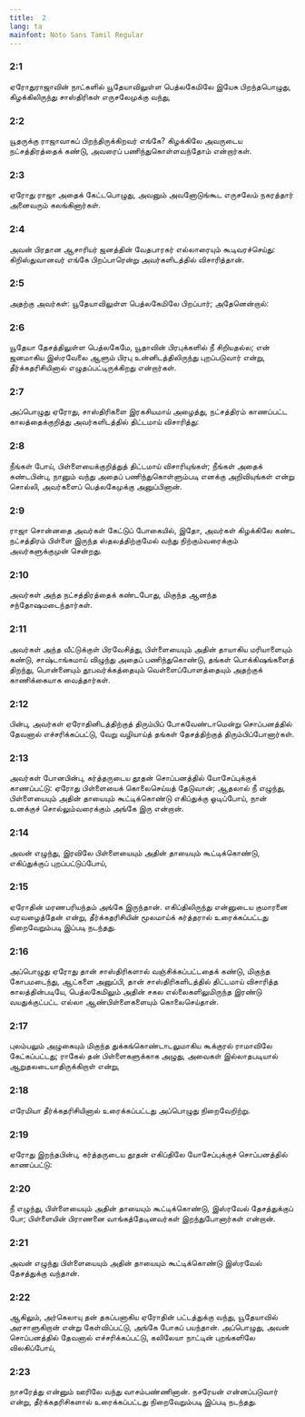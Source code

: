 ```yaml
---
title:  2
lang: ta
mainfont: Noto Sans Tamil Regular
---
```


###  2:1

ஏரோதுராஜாவின் நாட்களில் யூதேயாவிலுள்ள பெத்லகேமிலே இயேசு பிறந்தபொழுது, கிழக்கிலிருந்து சாஸ்திரிகள் எருசலேமுக்கு வந்து,

###  2:2

யூதருக்கு ராஜாவாகப் பிறந்திருக்கிறவர் எங்கே? கிழக்கிலே அவருடைய நட்சத்திரத்தைக் கண்டு, அவரைப் பணிந்துகொள்ளவந்தோம் என்றார்கள்.

###  2:3

ஏரோது ராஜா அதைக் கேட்டபொழுது, அவனும் அவனோடுங்கூட எருசலேம் நகரத்தார் அனைவரும் கலங்கினார்கள்.

###  2:4

அவன் பிரதான ஆசாரியர் ஜனத்தின் வேதபாரகர் எல்லாரையும் கூடிவரச்செய்து: கிறிஸ்துவானவர் எங்கே பிறப்பாரென்று அவர்களிடத்தில் விசாரித்தான்.

###  2:5

அதற்கு அவர்கள்: யூதேயாவிலுள்ள பெத்லகேமிலே பிறப்பார்; அதேனென்றால்:

###  2:6

யூதேயா தேசத்திலுள்ள பெத்லகேமே, யூதாவின் பிரபுக்களில் நீ சிறியதல்ல; என் ஜனமாகிய இஸ்ரவேலை ஆளும் பிரபு உன்னிடத்திலிருந்து புறப்படுவார் என்று, தீர்க்கதரிசியினால் எழுதப்பட்டிருக்கிறது என்றார்கள்.

###  2:7

அப்பொழுது ஏரோது, சாஸ்திரிகளை இரகசியமாய் அழைத்து, நட்சத்திரம் காணப்பட்ட காலத்தைக்குறித்து அவர்களிடத்தில் திட்டமாய் விசாரித்து:

###  2:8

நீங்கள் போய், பிள்ளையைக்குறித்துத் திட்டமாய் விசாரியுங்கள்; நீங்கள் அதைக் கண்டபின்பு, நானும் வந்து அதைப் பணிந்துகொள்ளும்படி எனக்கு அறிவியுங்கள் என்று சொல்லி, அவர்களைப் பெத்லகேமுக்கு அனுப்பினான்.

###  2:9

ராஜா சொன்னதை அவர்கள் கேட்டுப் போகையில், இதோ, அவர்கள் கிழக்கிலே கண்ட நட்சத்திரம் பிள்ளை இருந்த ஸ்தலத்திற்குமேல் வந்து நிற்கும்வரைக்கும் அவர்களுக்குமுன் சென்றது.

###  2:10

அவர்கள் அந்த நட்சத்திரத்தைக் கண்டபோது, மிகுந்த ஆனந்த சந்தோஷமடைந்தார்கள்.

###  2:11

அவர்கள் அந்த வீட்டுக்குள் பிரவேசித்து, பிள்ளையையும் அதின் தாயாகிய மரியாளையும் கண்டு, சாஷ்டாங்கமாய் விழுந்து அதைப் பணிந்துகொண்டு, தங்கள் பொக்கிஷங்களைத் திறந்து, பொன்னையும் தூபவர்க்கத்தையும் வெள்ளைப்போளத்தையும் அதற்குக் காணிக்கையாக வைத்தார்கள்.

###  2:12

பின்பு, அவர்கள் ஏரோதினிடத்திற்குத் திரும்பிப் போகவேண்டாமென்று சொப்பனத்தில் தேவனால் எச்சரிக்கப்பட்டு, வேறு வழியாய்த் தங்கள் தேசத்திற்குத் திரும்பிப்போனார்கள்.

###  2:13

அவர்கள் போனபின்பு, கர்த்தருடைய தூதன் சொப்பனத்தில் யோசேப்புக்குக் காணப்பட்டு: ஏரோது பிள்ளையைக் கொலைசெய்யத் தேடுவான்; ஆதலால் நீ எழுந்து, பிள்ளையையும் அதின் தாயையும் கூட்டிக்கொண்டு எகிப்துக்கு ஓடிப்போய், நான் உனக்குச் சொல்லும்வரைக்கும் அங்கே இரு என்றான்.

###  2:14

அவன் எழுந்து, இரவிலே பிள்ளையையும் அதின் தாயையும் கூட்டிக்கொண்டு, எகிப்துக்குப் புறப்பட்டுப்போய்,

###  2:15

ஏரோதின் மரணபரியந்தம் அங்கே இருந்தான். எகிப்திலிருந்து என்னுடைய குமாரனை வரவழைத்தேன் என்று, தீர்க்கதரிசியின் மூலமாய்க் கர்த்தரால் உரைக்கப்பட்டது நிறைவேறும்படி இப்படி நடந்தது.

###  2:16

அப்பொழுது ஏரோது தான் சாஸ்திரிகளால் வஞ்சிக்கப்பட்டதைக் கண்டு, மிகுந்த கோபமடைந்து, ஆட்களை அனுப்பி, தான் சாஸ்திரிகளிடத்தில் திட்டமாய் விசாரித்த காலத்தின்படியே, பெத்லகேமிலும் அதின் சகல எல்லைகளிலுமிருந்த இரண்டு வயதுக்குட்பட்ட எல்லா ஆண்பிள்ளைகளையும் கொலைசெய்தான்.

###  2:17

புலம்பலும் அழுகையும் மிகுந்த துக்கங்கொண்டாடலுமாகிய கூக்குரல் ராமாவிலே கேட்கப்பட்டது; ராகேல் தன் பிள்ளைகளுக்காக அழுது, அவைகள் இல்லாதபடியால் ஆறுதலடையாதிருக்கிறாள் என்று,

###  2:18

எரேமியா தீர்க்கதரிசியினால் உரைக்கப்பட்டது அப்பொழுது நிறைவேறிற்று.

###  2:19

ஏரோது இறந்தபின்பு, கர்த்தருடைய தூதன் எகிப்திலே யோசேப்புக்குச் சொப்பனத்தில் காணப்பட்டு:

###  2:20

நீ எழுந்து, பிள்ளையையும் அதின் தாயையும் கூட்டிக்கொண்டு, இஸ்ரவேல் தேசத்துக்குப் போ; பிள்ளையின் பிராணனை வாங்கத்தேடினவர்கள் இறந்துபோனார்கள் என்றான்.

###  2:21

அவன் எழுந்து பிள்ளையையும் அதின் தாயையும் கூட்டிக்கொண்டு இஸ்ரவேல் தேசத்துக்கு வந்தான்.

###  2:22

ஆகிலும், அர்கெலாயு தன் தகப்பனாகிய ஏரோதின் பட்டத்துக்கு வந்து, யூதேயாவில் அரசாளுகிறான் என்று கேள்விப்பட்டு, அங்கே போகப் பயந்தான். அப்பொழுது, அவன் சொப்பனத்தில் தேவனால் எச்சரிக்கப்பட்டு, கலிலேயா நாட்டின் புறங்களிலே விலகிப்போய்,

###  2:23

நாசரேத்து என்னும் ஊரிலே வந்து வாசம்பண்ணினான். நசரேயன் என்னப்படுவார் என்று, தீர்க்கதரிசிகளால் உரைக்கப்பட்டது நிறைவேறும்படி இப்படி நடந்தது.

